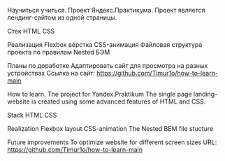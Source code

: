 Научиться учиться. Проект Яндекс.Практикума.
Проект является лендинг-сайтом из одной страницы.

Стек
HTML
CSS

Реализация
Flexbox вёрстка
CSS-анимация
Файловая структура проекта по правилам Nested БЭМ

Планы по доработке
Адаптировать сайт для просмотра на разных устройствах
Ссылка на сайт:
https://github.com/Timur1o/how-to-learn-main

How to learn. The project for Yandex.Praktikum
The single page landing-website is created using some advanced features of HTML and CSS.

Stack
HTML
CSS

Realization
Flexbox layout
CSS-animation
The Nested BEM file stucture

Future improvements
To optimize website for different screen sizes
URL:
https://github.com/Timur1o/how-to-learn-main